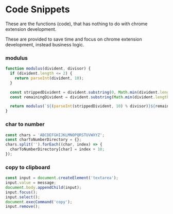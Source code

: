 # Code Snippets #
These are the functions (code), that has nothing to do with chrome extension development.

These are provided to save time and focus on chrome extension development, instead business logic.

### modulus ###
```javascript
function modulus(divident, divisor) {
  if (divident.length <= 2) {
    return parseInt(divident, 10);
  }

  const strippedDivident = divident.substring(0, Math.min(divident.length, 9));
  const remainingDivident = divident.substring(Math.min(divident.length, 9));

  return modulus(`${(parseInt(strippedDivident, 10) % divisor)}${remainingDivident}`, divisor);
}
```

### char to number ###
```javascript
const chars = 'ABCDEFGHIJKLMNOPQRSTUVWXYZ';
const charToNumberDirectory = {};
chars.split('').forEach((char, index) => {
  charToNumberDirectory[char] = index + 10;
});
```
### copy to clipboard ###
```javascript
const input = document.createElement('textarea');
input.value = message;
document.body.appendChild(input);
input.focus();
input.select();
document.execCommand('copy');
input.remove();
```
